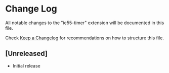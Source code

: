 # Change Log

All notable changes to the "ie55-timer" extension will be documented in this file.

Check [Keep a Changelog](http://keepachangelog.com/) for recommendations on how to structure this file.

## [Unreleased]

- Initial release